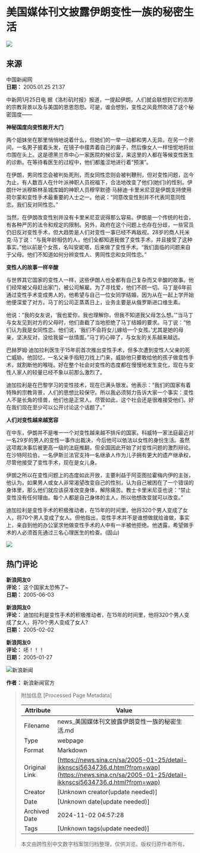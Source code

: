 # 美国媒体刊文披露伊朗变性一族的秘密生活

![](//n.sinaimg.cn/sinakd10200/360/w180h180/20221208/9a5e-68863e2aa95fcb69c00720aa3d256d64.jpg)

## 来源
中国新闻网  
**日期：** 2005.01.25 21:37

中新网1月25日电 据《洛杉矶时报》报道，一提起伊朗，人们就会联想到它的浓厚的宗教背景以及与美国的恩恩怨怨。可是，谁会想到，变性之风竟然吹进了这个秘密国度――

**神秘国度向变性敞开大门**

两个姐妹坐在那里悄悄地说着什么，但她们的一举一动都和男人无异。在另一个房间，一名男子披着头发，在镜子中摆弄着自己的鼻子，然后像女人一样忸怩地将丝巾围在头上。这是德黑兰市中心一家医院的候诊室，来这里的人都在等候变性医生的诊断。在等待看医生的过程中，他们都羞涩地进行着“预演”。

在伊朗，男同性恋会被判处死刑，而女同性恋则会被判鞭刑，但对变性问题，迄今为止，有人数百人在什叶派神职人员祝福下，合法地改变了他们(她们)的性别。伊朗什叶派穆斯林圣城库姆的神职人员穆罕默德·马赫迪·卡里米尼亚是伊朗支持使用荷尔蒙和变性手术最重要的人士之一。他说：“同意改变性别并不代表同意同性恋。我们反对同性恋。”

当然，在伊朗改变性别并没有卡里米尼亚说得那么容易。伊朗是一个传统的社会，有各种严厉的法令和规定的限制。另外，政府在这个问题上也存在分歧，一些官员仍旧反对变性手术，但大趋势是人们对变性一事已经不再敌视。28岁的商人托米克·马丁说：“与我年龄相仿的人，他们全都知道我做了变性手术，并且接受了这种事实。”他以前是个女孩，名叫安妮塔，后来做了变性手术。“我们面临的问题来自于父母。他们不知道如何分辨变性人、男同性恋和女同性恋。”

**变性人的故事一样辛酸**

与世界其它国家的变性人一样，这些伊朗人也全都有自己复杂而又辛酸的故事。他们经常被父母赶出家门，被公司解雇。为了寻找爱，他们不顾一切。马丁是6年前通过变性手术变成男人的，他希望与自己一位女同学结婚，因为从在一起上学开始他便深爱了对方。马丁的公司正蒸蒸日上，业务主要是从俄罗斯进口维生素。

他说：“我的女友说，‘我也爱你，我也理解你，但我不知道我父母怎么想。’”当马丁与女友见到对方的父母时，他们直截了当地拒绝了马丁结婚的要求。马丁说：“他们认为我是女同性恋。他们说，‘我们不会将女儿嫁给一个女孩。’尤其是她的母亲，坚决反对，没给我留一丝情面。”马丁的心碎了，与女友的关系越来越远。

巴赫罗姆·迪加拉利医生于15年前首次推出变性手术，但多次遭到变性人父亲的死亡威胁。他回忆，一名父亲手指短刀找上门来，威胁他只要敢给他的孩子做变性手术，就割断他的喉咙。好在整个社会对变性的态度都在慢慢地发生变化，现在与变性人家人的较量已经不象以前那么激烈了。

迪加拉利是在巴黎学习的变性技术，现在已满头银发。他表示：“我们的国家有着特殊的宗教背景，人们的思想比较保守。所以我必须努力告诉大家一个事实：变性人不是长角的怪兽，他们也是正常人。尽管如此，这个社会还是很难接受他们。好在我们现在至少可以公开讨论这个话题了。”

**人们对变性越来越宽容**

在中东，伊朗并不是唯一一个对变性越来越不排斥的国家。科威特一家法庭最近对一名29岁的男人的变性一事作出裁决，今后他可以依法以女性的身份生活。虽然这项裁决事后被更高一级的法庭推翻，但全国因此开始了对变性问题的激烈辩论。在沙特阿拉伯，一名伊斯兰法官支持一名继承人作为儿子拥有更大的遗产继承权，尽管他接受了变性手术，现在是女儿身。

伊朗之所以在变性问题上的态度如此开放，主要利益于阿亚图拉霍梅内伊的主张，他认为，如果男人或女人非常渴望改变自己的性别，认为自己被困在了一个错误的身体里，那么他们就应该获准改变身体，解除痛苦。教士卡里米尼亚也说：“禁止变性没有任何理由。每个人都是自己身体的主人，所以他想改变就可以改变。”

迪加拉利是变性手术的积极推动者，在15年的时间里，他将320个男人变成了女人，将70个男人变成了女人。但他指出，变性手术并不是谁想做就给谁做，事实上，亲自到他的办公室求他做变性手术的人中有一半被他拒绝。他透露，希望做手术的人必须首先通过三名心理医生的检查。(固山)

![](//n.sinaimg.cn/default/2fb77759/20151125/320X320.png)

## 热门评论

**新浪网友0**  
**评论：** 这个国家太恐怖了~  
**日期：** 2005-06-03

**新浪网友0**  
**评论：** 迪加拉利是变性手术的积极推动者，在15年的时间里，他将320个男人变成了女人，将70个男人变成了女人?  
**日期：** 2005-02-02

**新浪网友0**  
**评论：** 呸！！！  
**日期：** 2005-01-27

![新浪新闻](https://n.sinaimg.cn/default/80905340/20200331/sinalogo.png)

**作者：** 新浪新闻官方

> 附加信息 [Processed Page Metadata]
>
> | Attribute       | Value                                  |
> |-----------------|----------------------------------------|
> | Filename        | news_美国媒体刊文披露伊朗变性一族的秘密生活.md                             |
> | Type            | webpage                                 |
> | Format          | Markdown                               |
> | Original Link   | [https://news.sina.cn/sa/2005-01-25/detail-ikknscsi5634736.d.html?from=wap](https://news.sina.cn/sa/2005-01-25/detail-ikknscsi5634736.d.html?from=wap)                       |
> | Creator         | [Unknown creator(update needed)]                              |
> | Date            | [Unknown date(update needed)]                                 |
> | Archived Date   | 2024-11-02 04:57:28                             |
> | Tags            | [Unknown tags(update needed)]                                 |
>
> 本文由跨性别中文数字档案馆归档整理，仅供浏览。版权归原作者所有。
>